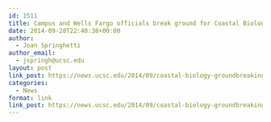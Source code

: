 ```yaml
---
id: 1511
title: Campus and Wells Fargo officials break ground for Coastal Biology building
date: 2014-09-28T22:40:38+00:00
author:
  - Joan Springhetti
author_email:
  - jspringh@ucsc.edu
layout: post
link_post: https://news.ucsc.edu/2014/09/coastal-biology-groundbreaking.html
categories:
  - News
format: link
link_post: https://news.ucsc.edu/2014/09/coastal-biology-groundbreaking.html
---
```

